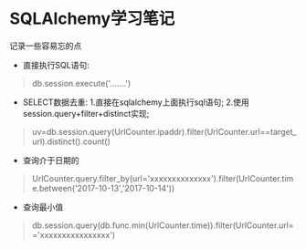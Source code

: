 # SQLAlchemy学习笔记
记录一些容易忘的点


* 直接执行SQL语句:
>db.session.execute('.......')

* SELECT数据去重: 1.直接在sqlalchemy上面执行sql语句; 2.使用session.query+filter+distinct实现;
>uv=db.session.query(UrlCounter.ipaddr).filter(UrlCounter.url==target_url).distinct().count()

* 查询介于日期的
>UrlCounter.query.filter_by(url='xxxxxxxxxxxxxx').filter(UrlCounter.time.between('2017-10-13','2017-10-14'))

* 查询最小值
>db.session.query(db.func.min(UrlCounter.time)).filter(UrlCounter.url=='xxxxxxxxxxxxxxxx')

